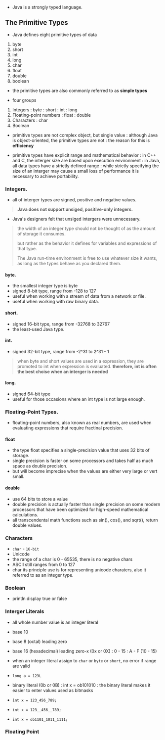 - Java is a strongly typed language.

## The Primitive Types
- Java defines eight primitive types of data
1. byte
2. short
3. int 
4. long
5. char
6. float
7. double
8. boolean
- the primitive types are also commonly referred to as **simple types**

- four groups
1. Integers
   : byte
   : short
   : int
   : long
2. Floating-point numbers
   : float
   : double
3. Characters
   : char
4. Boolean

- primitive types are not complex object, but single value
  : although Java is object-oriented, the primitive types are not
  : the reason for this is **efficiency**

- primitive types have explicit range and mathematical behavior
  : in C++ and C, the interger size are based upon execution environment
  : in Java, all data types have a strictly defined range
  : while strictly specifying the size of an interger may cause a small loss of performance
    it is necessary to achieve portability.

### Integers.

- all of interger types are signed, positive and negative values.
> **Java does not support unsiged, positive-only integers.**
- Java's designers felt that unsiged intergers were unnecessary.

> the width of an integer type should not be thought of as the amount of storage it consumes.
> 
> but rather as the behavior it defines for variables and expressions of that type.
> 
> The Java run-time environment is free to use whatever size it wants, as long as the types behave as you declared them.

#### byte.
- the smallest integer type is byte
- signed 8-bit type, range from -128 to 127
- useful when working with a stream of data from a network or file.
- useful when working with raw binary data.

#### short.
- signed 16-bit type, range from -32768 to 32767
- the least-used Java type.

#### int.
- signed 32-bit type, range from -2^31 to 2^31 - 1
> when byte and short values are used in a expression, they are promoted to int when expression is evaluated.
> **therefore, int is often the best choise when an interger is needed**

#### long.
- signed 64-bit type
- useful for those occasions where an int type is not large enough.

### Floating-Point Types.

- floating-point numbers, also known as real numbers, are used when evaluating expressions that require fractinal precision.

#### float
- the type float specifies a single-precision value that uses 32 bits of storage.
- single precision is faster on some processors and takes half as much space as double precision.
- but will become imprecise when the values are either very large or vert small.

#### double
- use 64 bits to store a value
- double precision is actually faster than single precision on some modern processors that have been optimized for high-speed mathematical calculations.
- all transcendental math functions such as sin(), cos(), and sqrt(), return double values.

### Characters
- `char` - `16-bit`
- Unicode
- the range of a char is 0 - 65535, there is no negative chars
- ASCII still ranges from 0 to 127
- char its principle use is for representing unicode charaters, also it referred to as an integer type.

### Boolean
- println display true or false

### Interger Literals
- all whole number value is an integer literal
- base 10 
- base 8 (octal) leading zero
- base 16 (hexadecimal) leading zero-x (0x or 0X)
  : 0 - 15
  : A - F (10 - 15)
- when an integer literal assign to `char` or `byte` or `short`, no error if range are valid
- `long a = 123L`

- binary literal (0b or 0B)
  : int x = ob101010
  : the binary literal makes it easier to enter values used as bitmasks

- `int x = 123_456_789;`
- `int x = 123__456__789;`
- `int x = ob1101_1011_1111;`

### Floating Point
